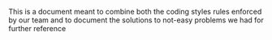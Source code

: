 This is a document meant to combine both the coding styles rules enforced by our team and to document the solutions to not-easy problems we had for further reference
